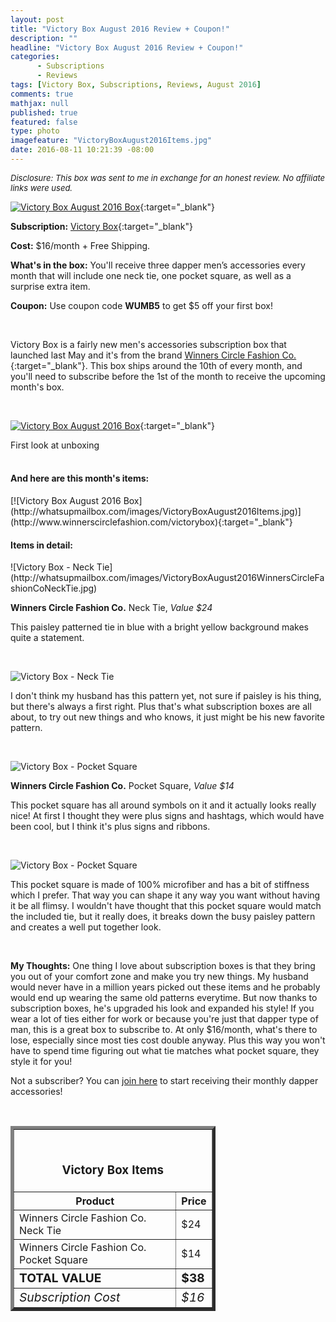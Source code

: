 ```yaml
---
layout: post
title: "Victory Box August 2016 Review + Coupon!"
description: ""
headline: "Victory Box August 2016 Review + Coupon!"
categories: 
      - Subscriptions
      - Reviews
tags: [Victory Box, Subscriptions, Reviews, August 2016]
comments: true
mathjax: null
published: true
featured: false
type: photo
imagefeature: "VictoryBoxAugust2016Items.jpg"
date: 2016-08-11 10:21:39 -08:00
---
```


<i><font size="2">Disclosure: This box was sent to me in exchange for an honest review. No affiliate links were used.</font></i>

[![Victory Box August 2016 Box](http://whatsupmailbox.com/images/VictoryBoxAugust2016Box.jpg)](http://www.winnerscirclefashion.com/victorybox){:target="_blank"}

**Subscription:** [Victory Box](http://www.winnerscirclefashion.com/victorybox){:target="_blank"}

**Cost:** $16/month + Free Shipping.

**What's in the box:** You'll receive three dapper men’s accessories every month that will include one neck tie, one pocket square, as well as a surprise extra item.

**Coupon:** Use coupon code **WUMB5** to get $5 off your first box!

<br>

Victory Box is a fairly new men's accessories subscription box that launched last May and it's from the brand [Winners Circle Fashion Co.](http://www.winnerscirclefashion.com){:target="_blank"}. This box ships around the 10th of every month, and you'll need to subscribe before the 1st of the month to receive the upcoming month's box.  

<br>

[![Victory Box August 2016 Box](http://whatsupmailbox.com/images/VictoryBoxAugust2016OpenBox.jpg)](http://www.winnerscirclefashion.com/victorybox){:target="_blank"}
<figcaption>First look at unboxing</figcaption>

<br>

<H4>And here are this month's items:</H4>
[![Victory Box August 2016 Box](http://whatsupmailbox.com/images/VictoryBoxAugust2016Items.jpg)](http://www.winnerscirclefashion.com/victorybox){:target="_blank"}

<br>

<H4>Items in detail:</H4>
![Victory Box - Neck Tie](http://whatsupmailbox.com/images/VictoryBoxAugust2016WinnersCircleFashionCoNeckTie.jpg)

**Winners Circle Fashion Co.** Neck Tie, *Value $24*

This paisley patterned tie in blue with a bright yellow background makes quite a statement.

<br>

![Victory Box - Neck Tie](http://whatsupmailbox.com/images/VictoryBoxAugust2016WinnersCircleFashionCoNeckTie02.jpg)

I don't think my husband has this pattern yet, not sure if paisley is his thing, but there's always a first right. Plus that's what subscription boxes are all about, to try out new things and who knows, it just might be his new favorite pattern.

<br>

![Victory Box - Pocket Square](http://whatsupmailbox.com/images/VictoryBoxAugust2016WinnersCircleFashionCoPocketSquare.jpg)

**Winners Circle Fashion Co.** Pocket Square, *Value $14*

This pocket square has all around symbols on it and it actually looks really nice! At first I thought they were plus signs and hashtags, which would have been cool, but I think it's plus signs and ribbons.

<br>

![Victory Box - Pocket Square](http://whatsupmailbox.com/images/VictoryBoxAugust2016WinnersCircleFashionCoPocketSquare02.jpg)

This pocket square is made of 100% microfiber and has a bit of stiffness which I prefer. That way you can shape it any way you want without having it be all flimsy. I wouldn't have thought that this pocket square would match the included tie, but it really does, it breaks down the busy paisley pattern and creates a well put together look.

<br>

<i class="icon-exclamation-sign"></i> **My Thoughts:** One thing I love about subscription boxes is that they bring you out of your comfort zone and make you try new things. My husband would never have in a million years picked out these items and he probably would end up wearing the same old patterns everytime. But now thanks to subscription boxes, he's upgraded his look and expanded his style! If you wear a lot of ties either for work or because you're just that dapper type of man, this is a great box to subscribe to. At only $16/month, what's there to lose, especially since most ties cost double anyway. Plus this way you won't have to spend time figuring out what tie matches what pocket square, they style it for you!

Not a subscriber? You can [join here](http://www.winnerscirclefashion.com/victorybox) to start receiving their monthly dapper accessories!

<br>

<TABLE  BORDER="5" style="width:65%">
   <TR>
      <TH COLSPAN="2">
         <H3><BR><center>Victory Box Items</center></H3>
      </TH>
   </TR>
      <TH>Product</TH>
      <TH>Price</TH>
  <TR>
      <TD>Winners Circle Fashion Co. Neck Tie</TD>
      <TD>$24</TD>
   </TR>
   <TR>
      <TD>Winners Circle Fashion Co. Pocket Square</TD>
      <TD>$14</TD>
   </TR>
   <TR>
      <TD><b><big>TOTAL VALUE</big></b></TD>
      <TD><b><big>$38</big></b></TD>
   </TR>
   <TR>
      <TD><i><big>Subscription Cost</big></i></TD>
      <TD><i><big>$16</big></i></TD>
   </TR>
</TABLE>

